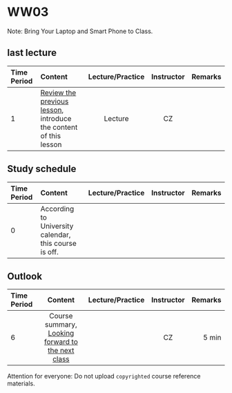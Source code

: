 # WW03

Note: Bring Your Laptop and Smart Phone to Class.


## last lecture

| Time Period | Content | Lecture/Practice | Instructor | Remarks |
| :----- | :-------- | :---------: | :------: | ----------: |
| 1 | [Review the previous lesson](../WW2/WW2-Plan-en.md), introduce the content of this lesson | Lecture | CZ | |

## Study schedule

| Time Period | Content | Lecture/Practice | Instructor | Remarks |
| :----- | :------- | :----------: | :---: | -----------: |
| 0 | According to University calendar, this course is off. |                  |            |         |



## Outlook

| Time Period | Content | Lecture/Practice | Instructor | Remarks |
| :----- | :-------: | :----------: | :--: | ----: |
| 6 | Course summary, [Looking forward to the next class](../WW4/WW4-Plan.md) | | CZ | 5 min |




Attention for everyone: Do not upload ``copyrighted`` course reference materials.